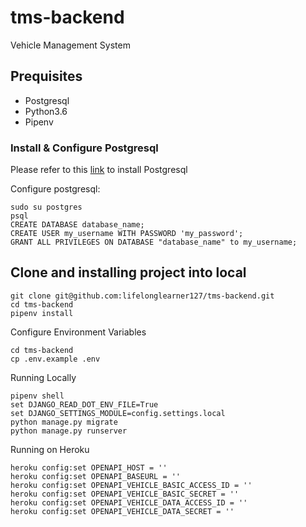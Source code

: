 # tms-backend
Vehicle Management System

## Prequisites
 - Postgresql
 - Python3.6
 - Pipenv

### Install & Configure Postgresql
Please refer to this [link](https://www.postgresql.org/download/) to install Postgresql

Configure postgresql:
```
sudo su postgres
psql
CREATE DATABASE database_name;
CREATE USER my_username WITH PASSWORD 'my_password';
GRANT ALL PRIVILEGES ON DATABASE "database_name" to my_username;
```

## Clone and installing project into local
```
git clone git@github.com:lifelonglearner127/tms-backend.git
cd tms-backend
pipenv install
```

Configure Environment Variables
```
cd tms-backend
cp .env.example .env
```

Running Locally
```
pipenv shell
set DJANGO_READ_DOT_ENV_FILE=True
set DJANGO_SETTINGS_MODULE=config.settings.local
python manage.py migrate
python manage.py runserver
```

Running on Heroku
```
heroku config:set OPENAPI_HOST = ''
heroku config:set OPENAPI_BASEURL = ''
heroku config:set OPENAPI_VEHICLE_BASIC_ACCESS_ID = ''
heroku config:set OPENAPI_VEHICLE_BASIC_SECRET = ''
heroku config:set OPENAPI_VEHICLE_DATA_ACCESS_ID = ''
heroku config:set OPENAPI_VEHICLE_DATA_SECRET = ''
```